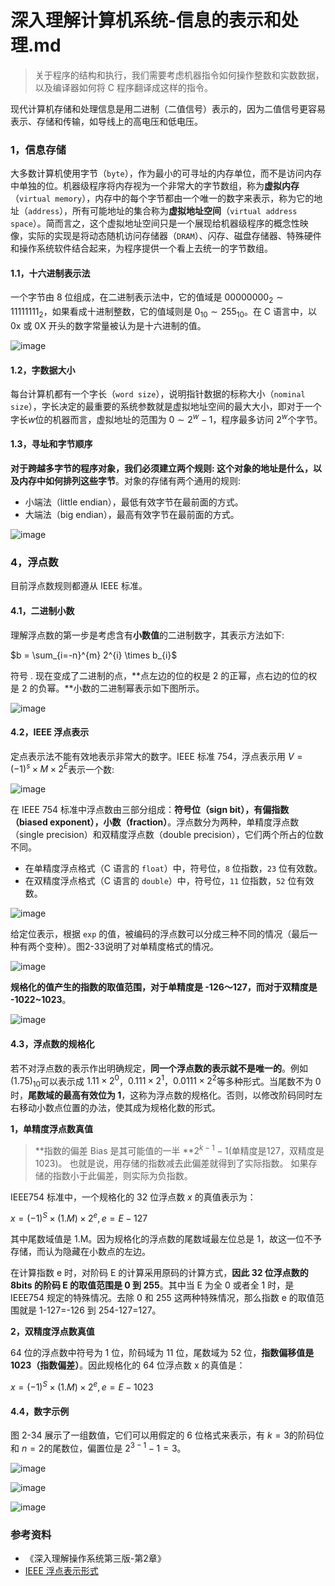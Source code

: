 # 深入理解计算机系统-信息的表示和处理.md
> 关于程序的结构和执行，我们需要考虑机器指令如何操作整数和实数数据，以及编译器如何将 C 程序翻译成这样的指令。

现代计算机存储和处理信息是用二进制（二值信号）表示的，因为二值信号更容易表示、存储和传输，如导线上的高电压和低电压。

### 1，信息存储
大多数计算机使用字节（`byte`），作为最小的可寻址的内存单位，而不是访问内存中单独的位。机器级程序将内存视为一个非常大的字节数组，称为**虚拟内存**（`virtual memory`），内存中的每个字节都由一个唯一的数字来表示，称为它的地址（`address`），所有可能地址的集合称为**虚拟地址空间**（`virtual address space`）。简而言之，这个虚拟地址空间只是一个展现给机器级程序的概念性映像，实际的实现是将动态随机访问存储器（`DRAM`）、闪存、磁盘存储器、特殊硬件和操作系统软件结合起来，为程序提供一个看上去统一的字节数组。

#### 1.1，十六进制表示法
一个字节由 8 位组成，在二进制表示法中，它的值域是 $00000000_2\sim 11111111_{2}$，如果看成十进制整数，它的值域则是 $0_{10}\sim 255_{10}$。在 C 语言中，以 0x 或 0X 开头的数字常量被认为是十六进制的值。

![image](images/du15XqDyxT2wKlQmZyDKTIbP51mCrm3AHOUVdkJWhkc.png)

#### 1.2，字数据大小
每台计算机都有一个字长（`word size`），说明指针数据的标称大小（`nominal size`），字长决定的最重要的系统参数就是虚拟地址空间的最大大小，即对于一个字长$w$位的机器而言，虚拟地址的范围为 $0\sim 2^{w}-1$，程序最多访问 $2^{w}$个字节。

#### 1.3，寻址和字节顺序
**对于跨越多字节的程序对象，我们必须建立两个规则: 这个对象的地址是什么，以及内存中如何排列这些字节**。对象的存储有两个通用的规则:

* 小端法（little endian），最低有效字节在最前面的方式。
* 大端法（big endian），最高有效字节在最前面的方式。

![image](images/ymZPakWiwkFaKtCt9yb5GwYbw2cl2kt66aKr1pSVoQ8.png)

### 4，浮点数
目前浮点数规则都遵从 IEEE 标准。

#### 4.1，二进制小数
理解浮点数的第一步是考虑含有**小数值**的二进制数字，其表示方法如下:

$b = \sum_{i=-n}^{m} 2^{i} \times b_{i}$

符号 . 现在变成了二进制的点，**点左边的位的权是 2 的正幂，点右边的位的权是 2 的负幂。**小数的二进制幂表示如下图所示。

![image](images/t7jsbVVmMRGIsiXX6IzRg339QPyKOXbA0aQBfXzG5Q8.png)

#### 4.2，IEEE 浮点表示
定点表示法不能有效地表示非常大的数字。IEEE 标准 754，浮点表示用 $V = (-1)^s \times M \times 2^E$表示一个数:

![image](images/0OjCdS_0w64dJv3wcJrcn2xHhZq6sc3xNLVqOR2BAIA.png)

在 IEEE 754 标准中浮点数由三部分组成：**符号位（sign bit），有偏指数（biased exponent），小数（fraction）**。浮点数分为两种，单精度浮点数（single precision）和双精度浮点数（double precision），它们两个所占的位数不同。

* 在单精度浮点格式（C 语言的 `float`）中，符号位，`8` 位指数，`23` 位有效数。
* 在双精度浮点格式（C 语言的 `double`）中，符号位，`11` 位指数，`52` 位有效数。

![image](images/iWjyenH48I7GpLDjQAqc2yVQhT-7F5H2W8YBbErI86c.png)

给定位表示，根据 `exp` 的值，被编码的浮点数可以分成三种不同的情况（最后一种有两个变种）。图2-33说明了对单精度格式的情况。

![image](images/899dlOzwfvOmBpzyX5VUJ2CGNJp-t115-mGKJkNwqDg.png)

**规格化的值产生的指数的取值范围，对于单精度是 -126～127，而对于双精度是 -1022\~1023**。

![image](images/KtBlfW18psEh0gDwf8E-uncsC0rDzh0Q9N-QDvp8cc8.png)

#### 4.3，浮点数的规格化
若不对浮点数的表示作出明确规定，**同一个浮点数的表示就不是唯一的**。例如 $(1.75)_{10}$可以表示成 $1.11\times 2^0$，$0.111\times 2^1$，$0.0111\times 2^2$等多种形式。当尾数不为 0 时，**尾数域的最高有效位为 1**，这称为浮点数的规格化。否则，以修改阶码同时左右移动小数点位置的办法，使其成为规格化数的形式。

**1，单精度浮点数真值**

> **指数的偏差 Bias 是其可能值的一半 **$2^{k-1}-1$(单精度是127，双精度是 1023)。 也就是说，用存储的指数减去此偏差就得到了实际指数。 如果存储的指数小于此偏差，则实际为负指数。

IEEE754 标准中，一个规格化的 32 位浮点数 $x$ 的真值表示为：

$x = (-1)^{S}\times (1.M)\times 2^{e}, e = E-127$

其中尾数域值是 1.M。因为规格化的浮点数的尾数域最左位总是 1，故这一位不予存储，而认为隐藏在小数点的左边。

在计算指数 e 时，对阶码 E 的计算采用原码的计算方式，**因此 32 位浮点数的 8bits 的阶码 E 的取值范围是 0 到 255**。其中当 E 为全 0 或者全 1 时，是 IEEE754 规定的特殊情况。去除 0 和 255 这两种特殊情况，那么指数 e 的取值范围就是 1-127=-126 到 254-127=127。

**2，双精度浮点数真值**

64 位的浮点数中符号为 1 位，阶码域为 11 位，尾数域为 52 位，**指数偏移值是 1023（指数偏差）**。因此规格化的 64 位浮点数 x 的真值是：

$x = (-1)^{S}\times (1.M)\times 2^{e}, e = E-1023$

#### 4.4，数字示例
图 2-34 展示了一组数值，它们可以用假定的 6 位格式来表示，有 $k=3$的阶码位和 $n=2$的尾数位，偏置位是 $2^{3-1}-1 = 3$。

![image](images/F8ISuUEs_e2MjSGeLoI0MMJ_MkF1-l97H9dFGHPp2Js.png)

![image](images/M8pGEmsRv5XkQscrjour5-1xZnOag3Ar9Jav9wMTdW0.png)

![image](images/gFzfKRqy4vYGCPctO0JWKh4W0c-PxkEz0aJUYsg0gws.png)

### 参考资料
*  《深入理解操作系统第三版-第2章》
* [IEEE 浮点表示形式](https://learn.microsoft.com/zh-cn/cpp/build/ieee-floating-point-representation?view=msvc-170)

